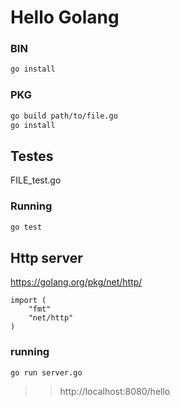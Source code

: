 # Hello Golang 

### BIN

```bash
go install
``` 

### PKG

```bash
go build path/to/file.go
go install
```

## Testes
FILE_test.go

### Running
```bash
go test
```

## Http server
https://golang.org/pkg/net/http/

```console
import (
    "fmt"
    "net/http"
)
```

### running
```bash
go run server.go
```
>> http://localhost:8080/hello